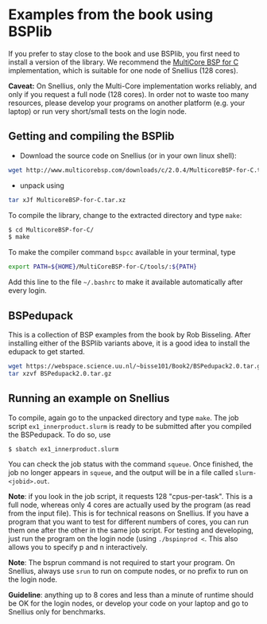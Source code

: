 # Examples from the book using BSPlib

If you prefer to stay close to the book and use BSPlib, you first need to install a version of the library.
We recommend the [MultiCore BSP for C](http://www.multicorebsp.com/) implementation, which is suitable for
one node of Snellius (128 cores).

**Caveat:** On Snellius, only the Multi-Core implementation works reliably, and only if you
request a full node (128 cores). In order not to waste too many resources, please develop
your programs on another platform (e.g. your laptop) or run very short/small tests on the login node.

## Getting and compiling the BSPlib

- Download the source code on Snellius (or in your own linux shell): 
```bash
wget http://www.multicorebsp.com/downloads/c/2.0.4/MulticoreBSP-for-C.tar.xz
```
- unpack using
```bash
tar xJf MulticoreBSP-for-C.tar.xz
```
To compile the library, change to the extracted directory and type ``make``:
```bash
$ cd MulticoreBSP-for-C/
$ make
```

To make the compiler command ``bspcc`` available in your terminal, type
```bash
export PATH=${HOME}/MultiCoreBSP-for-C/tools/:${PATH}
```
Add this line to the file ``~/.bashrc`` to make it available automatically after every login.

## BSPedupack

This is a collection of BSP examples from the book by Rob Bisseling. After installing either of the BSPlib variants above,
it is a good idea to install the edupack to get started.

```bash
wget https://webspace.science.uu.nl/~bisse101/Book2/BSPedupack2.0.tar.gz
tar xzvf BSPedupack2.0.tar.gz
```

## Running an example on Snellius

To compile, again go to the unpacked directory and type ``make``.
The job script ``ex1_innerproduct.slurm`` is ready to be submitted after you compiled the BSPedupack.
To do so, use
```bash
$ sbatch ex1_innerproduct.slurm
```
You can check the job status with the command ``squeue``.
Once finished, the job no longer appears in ``squeue``, and 
the output will be in a file called ``slurm-<jobid>.out``.

**Note**: if you look in the job script, it requests 128 "cpus-per-task". This is a full node,
whereas only 4 cores are actually used by the program (as read from the input file). 
This is for technical reasons on Snellius. If you have a program that you want to test
for different numbers of cores, you can run them one after the other in the same job script.
For testing and developing, just run the program on the login node (using ``./bspinprod <``.
This also allows you to specify p and n interactively.

**Note**: The bsprun command is not required to start your program. On Snellius, always use ``srun`` to run on compute
nodes, or no prefix to run on the login node.

**Guideline**: anything up to 8 cores and less than a minute of runtime should be OK for the login nodes, or develop
your code on your laptop and go to Snellius only for benchmarks.
